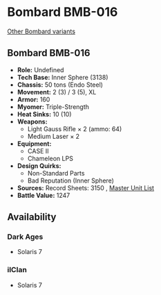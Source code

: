 # Bombard BMB-016 

[Other Bombard variants](../bombard.md) 

## Bombard BMB-016 

- **Role:** Undefined 
- **Tech Base:** Inner Sphere (3138) 
- **Chassis:** 50 tons (Endo Steel) 
- **Movement:** 2 (3) / 3 (5), XL 
- **Armor:** 160 
- **Myomer:** Triple-Strength 
- **Heat Sinks:** 10 (10) 
- **Weapons:** 
  - Light Gauss Rifle × 2 (ammo: 64) 
  - Medium Laser × 2 
- **Equipment:** 
  - CASE II 
  - Chameleon LPS 
- **Design Quirks:** 
  - Non-Standard Parts 
  - Bad Reputation (Inner Sphere) 
- **Sources:** Record Sheets: 3150 , [Master Unit List](http://masterunitlist.info/Unit/Details/7980) 
- **Battle Value:** 1247 

## Availability 

### Dark Ages 

- Solaris 7 

### ilClan 

- Solaris 7 


